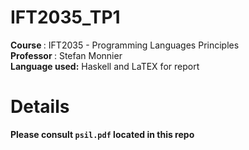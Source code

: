 # IFT2035_TP1
<div>
<b> Course </b>: IFT2035 - Programming Languages Principles <br>
<b> Professor </b>: Stefan Monnier  <br>
<b> Language used:</b> Haskell and LaTEX for report <br>
</div>

# Details
<b> Please consult <code>psil.pdf</code> located in this repo </b>
